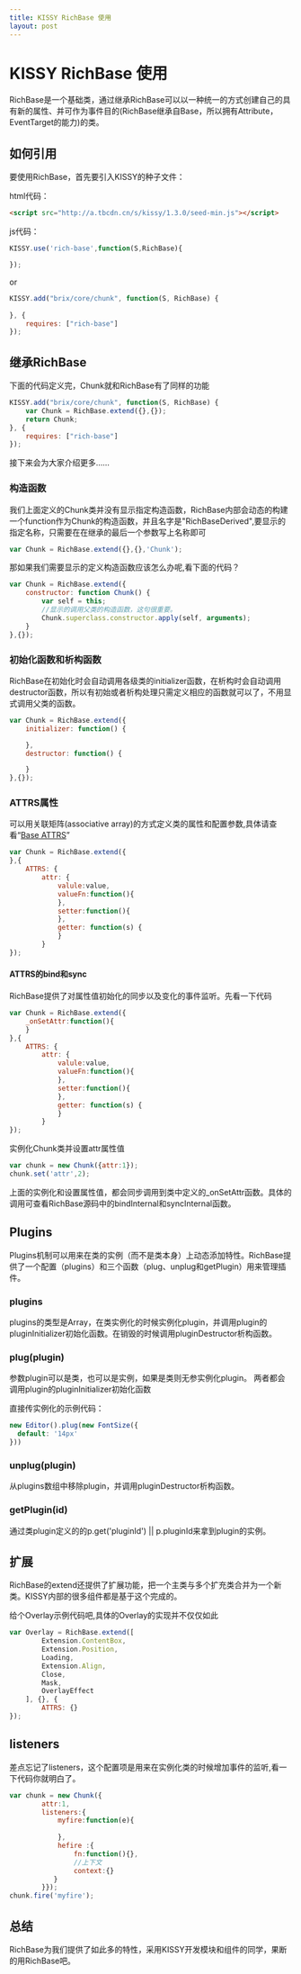 ```yaml
---
title: KISSY RichBase 使用
layout: post
---
```


#  KISSY RichBase 使用
RichBase是一个基础类，通过继承RichBase可以以一种统一的方式创建自己的具有新的属性、并可作为事件目的(RichBase继承自Base，所以拥有Attribute，EventTarget的能力)的类。

## 如何引用

要使用RichBase，首先要引入KISSY的种子文件： 

html代码：

```html
<script src="http://a.tbcdn.cn/s/kissy/1.3.0/seed-min.js"></script>
```

js代码：

```javascript
KISSY.use('rich-base',function(S,RichBase){

});
```

or

```javascript
KISSY.add("brix/core/chunk", function(S, RichBase) {
	
}, {
    requires: ["rich-base"]
});
```

## 继承RichBase
下面的代码定义完，Chunk就和RichBase有了同样的功能

```javascript
KISSY.add("brix/core/chunk", function(S, RichBase) {
	var Chunk = RichBase.extend({},{});
	return Chunk;
}, {
    requires: ["rich-base"]
});
```

接下来会为大家介绍更多……

### 构造函数

我们上面定义的Chunk类并没有显示指定构造函数，RichBase内部会动态的构建一个function作为Chunk的构造函数，并且名字是"RichBaseDerived",要显示的指定名称，只需要在在继承的最后一个参数写上名称即可

```javascript
var Chunk = RichBase.extend({},{},'Chunk');
```

那如果我们需要显示的定义构造函数应该怎么办呢,看下面的代码？

```javascript
var Chunk = RichBase.extend({
	constructor: function Chunk() {
        var self = this;
		//显示的调用父类的构造函数，这句很重要。
        Chunk.superclass.constructor.apply(self, arguments);
	}
},{});
```


### 初始化函数和析构函数 

RichBase在初始化时会自动调用各级类的initializer函数，在析构时会自动调用destructor函数，所以有初始或者析构处理只需定义相应的函数就可以了，不用显式调用父类的函数。
```javascript
var Chunk = RichBase.extend({
	initializer: function() {

	},
	destructor: function() {

	}
},{});
```

### ATTRS属性

可以用关联矩阵(associative array)的方式定义类的属性和配置参数,具体请查看“[Base ATTRS](http://docs.kissyui.com/docs/html/api/core/base/base.html)”
```javascript
var Chunk = RichBase.extend({
},{
	ATTRS: {
        attr: {
			valule:value,
			valueFn:function(){
			},
			setter:function(){
			},
            getter: function(s) {
            }
        }
});
```

#### ATTRS的bind和sync

RichBase提供了对属性值初始化的同步以及变化的事件监听。先看一下代码
```javascript
var Chunk = RichBase.extend({
	_onSetAttr:function(){
	}
},{
	ATTRS: {
        attr: {
			valule:value,
			valueFn:function(){
			},
			setter:function(){
			},
            getter: function(s) {
            }
        }
});
```
实例化Chunk类并设置attr属性值
```javascript
var chunk = new Chunk({attr:1});
chunk.set('attr',2);
```
上面的实例化和设置属性值，都会同步调用到类中定义的_onSetAttr函数。具体的调用可查看RichBase源码中的bindInternal和syncInternal函数。

## Plugins 

Plugins机制可以用来在类的实例（而不是类本身）上动态添加特性。RichBase提供了一个配置（plugins）和三个函数（plug、unplug和getPlugin）用来管理插件。

### plugins

plugins的类型是Array，在类实例化的时候实例化plugin，并调用plugin的pluginInitializer初始化函数。在销毁的时候调用pluginDestructor析构函数。

### plug(plugin)

参数plugin可以是类，也可以是实例，如果是类则无参实例化plugin。
两者都会调用plugin的pluginInitializer初始化函数

直接传实例化的示例代码：
```javascript
new Editor().plug(new FontSize({
  default: '14px'
}))
```

### unplug(plugin)

从plugins数组中移除plugin，并调用pluginDestructor析构函数。

### getPlugin(id)

通过类plugin定义的的p.get('pluginId') || p.pluginId来拿到plugin的实例。


## 扩展

RichBase的extend还提供了扩展功能，把一个主类与多个扩充类合并为一个新类。KISSY内部的很多组件都是基于这个完成的。

给个Overlay示例代码吧,具体的Overlay的实现并不仅仅如此

```javascript
var Overlay = RichBase.extend([
        Extension.ContentBox,
        Extension.Position,
        Loading,
        Extension.Align,
        Close,
        Mask,
        OverlayEffect
    ], {}, {
        ATTRS: {}
});
```

## listeners

差点忘记了listeners，这个配置项是用来在实例化类的时候增加事件的监听,看一下代码你就明白了。

```javascript
var chunk = new Chunk({
		attr:1,
		listeners:{
			myfire:function(e){
				
			},
			hefire :{
				fn:function(){},
				//上下文
				context:{}  
		   }
		}});
chunk.fire('myfire');
```
## 总结

RichBase为我们提供了如此多的特性，采用KISSY开发模块和组件的同学，果断的用RichBase吧。